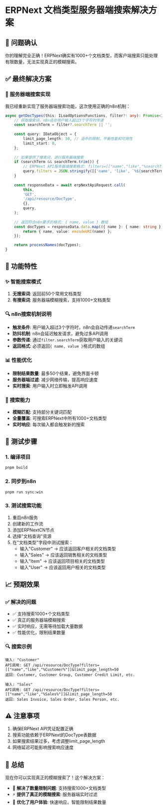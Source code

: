 # ERPNext 文档类型服务器端搜索解决方案

## 🎯 **问题确认**
你的理解完全正确！ERPNext确实有1000+个文档类型，而客户端搜索只能处理有限数量，无法实现真正的模糊搜索。

## ✅ **最终解决方案**

### 🔧 **服务器端搜索实现**
我已经重新实现了服务器端搜索功能，这次使用正确的n8n机制：

```typescript
async getDocTypes(this: ILoadOptionsFunctions, filter?: any): Promise<INodePropertyOptions[]> {
    // 获取搜索词，n8n会在用户输入超过3个字符时传递
    const searchTerm = filter?.searchTerm || '';
    
    const query: IDataObject = {
        limit_page_length: 50, // 适中的限制，平衡性能和可用性
        limit_start: 0,
    };
    
    // 如果提供了搜索词，进行服务器端搜索
    if (searchTerm && searchTerm.trim()) {
        // ERPNext API服务器端搜索格式: filters=[["name","like","%searchTerm%"]]
        query.filters = JSON.stringify([['name', 'like', `%${searchTerm.trim()}%`]]);
    }
    
    const responseData = await erpNextApiRequest.call(
        this,
        'GET',
        '/api/resource/DocType',
        {},
        query,
    );
    
    // 返回符合n8n要求的格式: { name, value } 数组
    const docTypes = responseData.data.map(({ name }: { name: string }) => {
        return { name, value: encodeURI(name) };
    });

    return processNames(docTypes);
}
```

## 🚀 **功能特性**

### ✨ **智能搜索模式**
1. **无搜索词**: 返回前50个常用文档类型
2. **有搜索词**: 服务器端模糊搜索，支持1000+文档类型

### 🔍 **n8n搜索机制说明**
- **触发条件**: 用户输入超过3个字符时，n8n会自动传递`searchTerm`
- **防抖机制**: n8n会延迟触发请求，避免过多API调用
- **参数传递**: 通过`filter.searchTerm`获取用户输入的关键词
- **返回格式**: 必须返回`{ name, value }`格式的数组

### 📊 **性能优化**
- **限制结果数量**: 最多50个结果，避免界面卡顿
- **服务器端过滤**: 减少网络传输，提高响应速度
- **实时搜索**: 用户输入时立即触发API调用

### 🎯 **搜索能力**
- **模糊匹配**: 支持部分关键词匹配
- **全量覆盖**: 可搜索ERPNext中所有1000+文档类型
- **实时响应**: 每次输入都会触发新的搜索

## 🧪 **测试步骤**

### 1. 编译项目
```bash
pnpm build
```

### 2. 同步到n8n
```bash
pnpm run sync:win
```

### 3. 测试搜索功能
1. 重启n8n服务
2. 创建新的工作流
3. 添加ERPNextCN节点
4. 选择"文档查询"资源
5. 在"文档类型"字段中测试搜索：
   - 输入"Customer" → 应该返回客户相关的文档类型
   - 输入"Sales" → 应该返回销售相关的文档类型
   - 输入"Item" → 应该返回项目相关的文档类型
   - 输入"User" → 应该返回用户相关的文档类型

## 📈 **预期效果**

### ✅ **解决的问题**
- ✅ 支持搜索1000+个文档类型
- ✅ 真正的服务器端模糊搜索
- ✅ 实时响应，无需等待加载大量数据
- ✅ 性能优化，限制结果数量

### 🔍 **搜索示例**
```
输入: "Customer"
API调用: GET /api/resource/DocType?filters=[["name","like","%Customer%"]]&limit_page_length=50
返回: Customer, Customer Group, Customer Credit Limit, etc.

输入: "Sales"  
API调用: GET /api/resource/DocType?filters=[["name","like","%Sales%"]]&limit_page_length=50
返回: Sales Invoice, Sales Order, Sales Person, etc.
```

## ⚠️ **注意事项**
1. 确保ERPNext API凭证配置正确
2. 搜索功能依赖于ERPNext的DocType表数据
3. 如果搜索结果过多，考虑调整limit_page_length
4. 网络延迟可能影响搜索响应速度

## 📝 **总结**
现在你可以实现真正的模糊搜索了！这个解决方案：
- 🎯 **解决了数量限制问题**: 支持搜索1000+文档类型
- ⚡ **提供了真正的模糊搜索**: 服务器端实时过滤
- 🚀 **优化了用户体验**: 快速响应，智能限制结果数量
